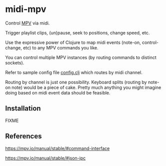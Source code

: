 # midi-mpv

Control [MPV](https://mpv.io/) via midi.

Trigger playlist clips, (un)pause, seek to positions, change speed, etc.

Use the expressive power of Clojure to map midi events (note-on, control-change, etc) to any MPV commands you like.

You can control multiple MPV instances (by routing commands to distinct sockets).

Refer to sample config file [config.clj](config.clj) which routes by midi channel.

Routing by channel is just one possibility. Keyboard splits (routing by note-on note) would be a piece of cake.
Pretty much anything you might imagine doing based on midi event data should be feasible.

## Installation

FIXME

## References

https://mpv.io/manual/stable/#command-interface

https://mpv.io/manual/stable/#json-ipc
